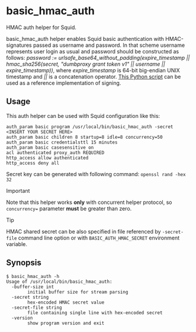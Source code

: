 # basic\_hmac\_auth

HMAC auth helper for Squid.

basic\_hmac\_auth helper enables Squid basic authentication with HMAC-signatures passed as username and password. In that scheme username represents user login as usual and password should be constructed as follows: *password := urlsafe\_base64\_without\_padding(expire\_timestamp || hmac\_sha256(secret, "dumbproxy grant token v1" || username || expire\_timestamp))*, where *expire_timestamp* is 64-bit big-endian UNIX timestamp and *||* is a concatenation operator. [This Python script](https://gist.github.com/Snawoot/2b5acc232680d830f0f308f14e540f1d) can be used as a reference implementation of signing.

## Usage

This auth helper can be used with Squid configuration like this:

```
auth_param basic program /usr/local/bin/basic_hmac_auth -secret <INSERT YOUR SECRET HERE>
auth_param basic children 8 startup=8 idle=8 concurrency=50
auth_param basic credentialsttl 15 minutes
auth_param basic casesensitive on
acl authenticated proxy_auth REQUIRED
http_access allow authenticated
http_access deny all
```

Secret key can be generated with following command: `openssl rand -hex 32`

> [!IMPORTANT]  
> Note that this helper works **only** with concurrent helper protocol, so `concurrency=` parameter **must** be greater than zero.

> [!TIP]
> HMAC shared secret can be also specified in file referenced by `-secret-file` command line option or with `BASIC_AUTH_HMAC_SECRET` environment variable.

## Synopsis

```
$ basic_hmac_auth -h
Usage of /usr/local/bin/basic_hmac_auth:
  -buffer-size int
    	initial buffer size for stream parsing
  -secret string
    	hex-encoded HMAC secret value
  -secret-file string
    	file containing single line with hex-encoded secret
  -version
    	show program version and exit
```
